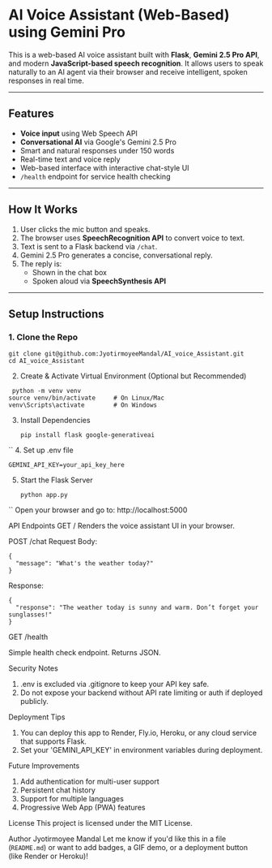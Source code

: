 # AI Voice Assistant (Web-Based) using Gemini Pro

This is a web-based AI voice assistant built with **Flask**, **Gemini 2.5 Pro API**, and modern **JavaScript-based speech recognition**. It allows users to speak naturally to an AI agent via their browser and receive intelligent, spoken responses in real time.

---

## Features

- **Voice input** using Web Speech API
- **Conversational AI** via Google's Gemini 2.5 Pro
- Smart and natural responses under 150 words
- Real-time text and voice reply
- Web-based interface with interactive chat-style UI
- `/health` endpoint for service health checking

---

## How It Works

1. User clicks the mic button and speaks.
2. The browser uses **SpeechRecognition API** to convert voice to text.
3. Text is sent to a Flask backend via `/chat`.
4. Gemini 2.5 Pro generates a concise, conversational reply.
5. The reply is:
   - Shown in the chat box
   - Spoken aloud via **SpeechSynthesis API**

---

## Setup Instructions

### 1. Clone the Repo

```
git clone git@github.com:JyotirmoyeeMandal/AI_voice_Assistant.git
cd AI_voice_Assistant
```
2. Create & Activate Virtual Environment (Optional but Recommended)
  ```
   python -m venv venv
source venv/bin/activate     # On Linux/Mac
venv\Scripts\activate        # On Windows
```
3. Install Dependencies
   ```
   pip install flask google-generativeai
``
4. Set up .env file 
```
GEMINI_API_KEY=your_api_key_here
```
5. Start the Flask Server
   ```
   python app.py
``
Open your browser and go to: http://localhost:5000

API Endpoints
GET /
Renders the voice assistant UI in your browser.

POST /chat
Request Body:
```
{
  "message": "What's the weather today?"
}
```
Response:
```
{
  "response": "The weather today is sunny and warm. Don’t forget your sunglasses!"
}
```
GET /health

Simple health check endpoint. Returns JSON.

Security Notes
1. .env is excluded via .gitignore to keep your API key safe.
2. Do not expose your backend without API rate limiting or auth if deployed publicly.

Deployment Tips
1. You can deploy this app to Render, Fly.io, Heroku, or any cloud service that supports Flask.
2. Set your 'GEMINI_API_KEY' in environment variables during deployment.

Future Improvements
1. Add authentication for multi-user support
2. Persistent chat history
3. Support for multiple languages
4. Progressive Web App (PWA) features

License
This project is licensed under the MIT License.

Author
Jyotirmoyee Mandal
Let me know if you'd like this in a file (`README.md`) or want to add badges, a GIF demo, or a deployment button (like Render or Heroku)!
